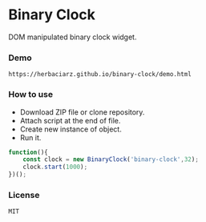 # Binary Clock
DOM manipulated binary clock widget.

### Demo
```
https://herbaciarz.github.io/binary-clock/demo.html
```

### How to use
* Download ZIP file or clone repository.
* Attach script at the end of file.
* Create new instance of object.
* Run it.

```js
function(){
    const clock = new BinaryClock('binary-clock',32);
    clock.start(1000);
})();
```

### License
```
MIT
```
